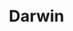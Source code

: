 ---
layout: solution
title: Darwin
id: darwin
permalink: /darwin/
github: https://github.com/opendarwin
github-org: opendarwin
main-color: sienna
logo-acronym: Da
logo-section: Data
short-name: Darwin Data
full-name: Viglet Darwin Data
description: Data Governance and Metadata framework.
---